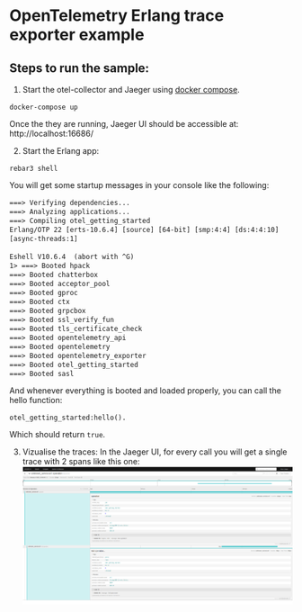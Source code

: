 # OpenTelemetry Erlang trace exporter example

## Steps to run the sample:
1. Start the otel-collector and Jaeger using [docker compose](https://docs.docker.com/compose/install/).
```shell
docker-compose up
```   

Once the they are running, Jaeger UI should be accessible at: http://localhost:16686/

2. Start the Erlang app:

``` shell
rebar3 shell
```

You will get some startup messages in your console like the following:
```shell
===> Verifying dependencies...
===> Analyzing applications...
===> Compiling otel_getting_started
Erlang/OTP 22 [erts-10.6.4] [source] [64-bit] [smp:4:4] [ds:4:4:10] [async-threads:1]

Eshell V10.6.4  (abort with ^G)
1> ===> Booted hpack
===> Booted chatterbox
===> Booted acceptor_pool
===> Booted gproc
===> Booted ctx
===> Booted grpcbox
===> Booted ssl_verify_fun
===> Booted tls_certificate_check
===> Booted opentelemetry_api
===> Booted opentelemetry
===> Booted opentelemetry_exporter
===> Booted otel_getting_started
===> Booted sasl
```

And whenever everything is booted and loaded properly, you can call the hello function:
```shell
otel_getting_started:hello().
```
Which should return `true`.

3. Vizualise the traces:
In the Jaeger UI, for every call you will get a single trace with 2 spans like this one:
![Jaeger_screenshot](./imgs/jaeger_screenshot.png)
